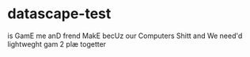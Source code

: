 # datascape-test

is GamE me anD frend MakE becUz our Computers Shitt and We need'd lightweght gam 2 plæ togetter
